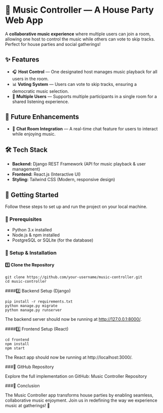 # 🎵 Music Controller — A House Party Web App  

A **collaborative music experience** where multiple users can join a room, allowing one host to control the music while others can vote to skip tracks. Perfect for house parties and social gatherings!  

## ✨ Features  
- 🎧 **Host Control** — One designated host manages music playback for all users in the room.  
- 📊 **Voting System** — Users can vote to skip tracks, ensuring a democratic music selection.  
- 👥 **Multiple Users** — Supports multiple participants in a single room for a shared listening experience.  

## 🔮 Future Enhancements  
- 💬 **Chat Room Integration** — A real-time chat feature for users to interact while enjoying music.  

## 🛠️ Tech Stack  
- **Backend:** Django REST Framework (API for music playback & user management)  
- **Frontend:** React.js (Interactive UI)  
- **Styling:** Tailwind CSS (Modern, responsive design)  
## 📌 Getting Started  
Follow these steps to set up and run the project on your local machine.  

### 🔧 Prerequisites  
- Python 3.x installed  
- Node.js & npm installed  
- PostgreSQL or SQLite (for the database)  

### 🚀 Setup & Installation  

#### 1️⃣ Clone the Repository  
```
git clone https://github.com/your-username/music-controller.git
cd music-controller
```

####2️⃣ Backend Setup (Django)
```
pip install -r requirements.txt
python manage.py migrate
python manage.py runserver
```
The backend server should now be running at http://127.0.0.1:8000/.

####3️⃣ Frontend Setup (React)
````
cd frontend
npm install
npm start
````
The React app should now be running at http://localhost:3000/.

###📂 GitHub Repository

Explore the full implementation on GitHub: Music Controller Repository

###🎉 Conclusion

The Music Controller app transforms house parties by enabling seamless, collaborative music enjoyment. Join us in redefining the way we experience music at gatherings! 🚀
